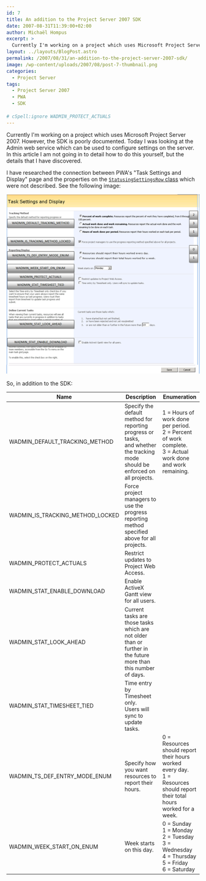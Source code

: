 ```yaml
---
id: 7
title: An addition to the Project Server 2007 SDK
date: 2007-08-31T11:39:00+02:00
author: Michaël Hompus
excerpt: >
  Currently I'm working on a project which uses Microsoft Project Server 2007. However, the SDK is poorly documented.
layout: ../layouts/BlogPost.astro
permalink: /2007/08/31/an-addition-to-the-project-server-2007-sdk/
image: /wp-content/uploads/2007/08/post-7-thumbnail.png
categories:
  - Project Server
tags:
  - Project Server 2007
  - PWA
  - SDK

# cSpell:ignore WADMIN_PROTECT_ACTUALS
---
```


Currently I'm working on a project which uses Microsoft Project Server 2007. However, the SDK is poorly documented. Today I was looking at the Admin web service which can be used to configure settings on the server. In this article I am not going in to detail how to do this yourself, but the details that I have discovered.

I have researched the connection between PWA's "Task Settings and Display" page and the properties on the [`StatusingSettingsRow` class](https://learn.microsoft.com/previous-versions/office/developer/office-2007/ms419700(v=office.12)) which were not described. See the following image:

![Screenshot of "Task Settings and Display"](/wp-content/uploads/2007/08/task-settings-and-display.png)

So, in addition to the SDK:

| Name                             | Description                                                                                                                   | Enumeration                                                                                                                |
| -------------------------------- | ----------------------------------------------------------------------------------------------------------------------------- | -------------------------------------------------------------------------------------------------------------------------- |
| WADMIN_DEFAULT_TRACKING_METHOD   | Specify the default method for reporting progress or tasks,<br>and whether the tracking mode should be enforced on all projects. | 1 = Hours of work done per period.<br>2 = Percent of work complete.<br>3 = Actual work done and work remaining.                  |
| WADMIN_IS_TRACKING_METHOD_LOCKED | Force project managers to use the progress reporting method specified above for all projects.                                 |                                                                                                                            |
| WADMIN_PROTECT_ACTUALS           | Restrict updates to Project Web Access.                                                                                       |                                                                                                                            |
| WADMIN_STAT_ENABLE_DOWNLOAD      | Enable ActiveX Gantt view for all users.                                                                                      |                                                                                                                            |
| WADMIN_STAT_LOOK_AHEAD           | Current tasks are those tasks which are not older than or further in the future more than this number of days.                |                                                                                                                            |
| WADMIN_STAT_TIMESHEET_TIED       | Time entry by Timesheet only.<br>Users will sync to update tasks.                                                                |                                                                                                                            |
| WADMIN_TS_DEF_ENTRY_MODE_ENUM    | Specify how you want resources to report their hours.                                                                         | 0 = Resources should report their hours worked every day.<br>1 = Resources should report their total hours worked for a week. |
| WADMIN_WEEK_START_ON_ENUM        | Week starts on this day.                                                                                                      | 0 = Sunday<br>1 = Monday <br>2 = Tuesday<br>3 = Wednesday<br>4 = Thursday<br>5 = Friday<br>6 = Saturday                                       |
